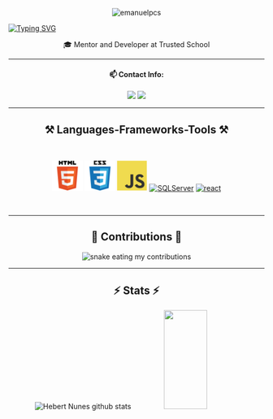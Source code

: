 <p align="center"> <img src="https://komarev.com/ghpvc/?username=Hebert-Nunes&label=Profile%20views&color=0e75b6&style=flat" alt="emanuelpcs" /> </p>

[![Typing SVG](https://readme-typing-svg.herokuapp.com?font=Poppins&pause=1000&random=false&width=435&lines=Hello+World;My+Name+is+Hebert+Nunes)](https://git.io/typing-svg)
<p align="center">🎓 Mentor and Developer at Trusted School </p>
<hr>

<h4 align="center">📫 Contact Info:</h4>
<p align="center">
<a href="mailto:hebertrodrigues.pt@gmail.com" alt="Gmail">
    <img src="https://img.shields.io/badge/Gmail-333333?style=for-the-badge&logo=gmail&logoColor=red" /></a>
<a href="https://www.linkedin.com/in/hebert-rodrigues-champion/" alt="Linkedin">
  <img src="https://img.shields.io/badge/LinkedIn-0077B5?style=for-the-badge&logo=linkedin&logoColor=white" /></a>
<br></p>
    <hr>
 
<h2 align="center">⚒️ Languages-Frameworks-Tools ⚒️</h2>
<br/>
<p align="center">

<a href="https://www.w3.org/html/" target="_blank" rel="noreferrer">
  <img src="https://raw.githubusercontent.com/devicons/devicon/master/icons/html5/html5-original-wordmark.svg" alt="html5" width="60" height="60"/></a>

<a href="https://www.w3schools.com/css/" target="_blank" rel="noreferrer">
  <img src="https://raw.githubusercontent.com/devicons/devicon/master/icons/css3/css3-original-wordmark.svg" alt="css3" width="60" height="60"/></a>

<a href="https://developer.mozilla.org/en-US/docs/Web/JavaScript" target="_blank" rel="noreferrer">
  <img src="https://raw.githubusercontent.com/devicons/devicon/master/icons/javascript/javascript-original.svg" alt="javascript" width="60" height="60"/></a>

<a href="https://www.microsoft.com/pt-pt/sql-server/" target="_blank" rel="noreferrer">
  <img src="https://cdn.jsdelivr.net/gh/devicons/devicon@v2.15.1/devicon.min.css" alt="SQLServer" width="60" height="60"/></a>

<a href="https://OutSystems.com" target="_blank" rel="noreferrer">
  <img src="https://avatars.githubusercontent.com/u/2916417?s=280&v=4" alt="react" width="60" height="60"/></a>

</p>

<br/>
<hr/>

<div align="center">
  <h2>🐍 Contributions 🐍</h2>
  
  <img alt="snake eating my contributions" src="https://raw.githubusercontent.com/Hebert-Nunes/Hebert-Nunes/output/github-contribution-grid-snake.svg" />

  <br/>
</div>
<hr/>

<h2 align="center">⚡ Stats ⚡</h2>

<div align="center"> 
  <img width="49%" height="195px" src="https://github-readme-stats.vercel.app/api?username=Hebert-Nunes&show_icons=true&count_private=true&hide_border=true&title_color=009bdb&icon_color=009bdb&text_color=c9d1d9&bg_color=0d1117" alt="Hebert Nunes github stats" /> 
  <img width="41%" height="195px" src="https://github-readme-stats.vercel.app/api/top-langs/?username=Hebert-Nunes&layout=compact&hide_border=true&title_color=009bdb&text_color=009bdb&bg_color=0d1117" />
</div>

<br/><br/>
